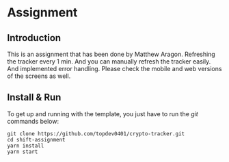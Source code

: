 
# Assignment

## Introduction

This is an assignment that has been done by Matthew Aragon.
Refreshing the tracker every 1 min. And you can manually refresh the tracker easily.
And implemented error handling. Please check the mobile and web versions of the screens as well.

## Install & Run

To get up and running with the template, you just have to run the _git_ commands below:

```
git clone https://github.com/topdev0401/crypto-tracker.git
cd shift-assignment
yarn install
yarn start
```

